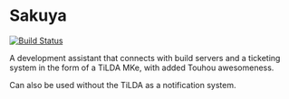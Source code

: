 Sakuya
======

[![Build Status](https://travis-ci.org/DanNixon/Sakuya.svg?branch=master)](https://travis-ci.org/DanNixon/Sakuya)

A development assistant that connects with build servers and a ticketing system in the form of a TiLDA MKe, with added Touhou awesomeness.

Can also be used without the TiLDA as a notification system.
